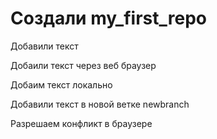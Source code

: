 # Создали my_first_repo

Добавили текст

Добаили текст через веб браузер

Добаим текст локально

Добавили текст в новой ветке newbranch

Разрешаем конфликт в браузере
